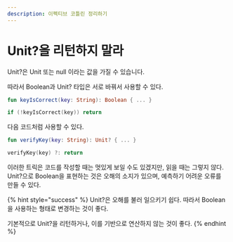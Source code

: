 ```yaml
---
description: 이펙티브 코틀린 정리하기
---
```


# Unit?을 리턴하지 말라

Unit?은 Unit 또는 null 이라는 값을 가질 수 있습니다.

따라서 Boolean과 Unit? 타입은 서로 바꿔서 사용할 수 있다.

```kotlin
fun keyIsCorrect(key: String): Boolean { ... }

if (!keyIsCorrect(key)) return
```

다음 코드처럼 사용할 수 있다.

```kotlin
fun verifyKey(key: String): Unit? { ... }

verifyKey(key) ?: return
```

이러한 트릭은 코드를 작성할 때는 멋있게 보일 수도 있겠지만, 읽을 때는 그렇지 않다. Unit?으로 Boolean을 표현하는 것은 오해의 소지가 있으며, 예측하기 어려운 오류를 만들 수 있다.

{% hint style="success" %}
Unit?은 오해를 불러 일으키기 쉽다. 따라서 Boolean을 사용하는 형태로 변경하는 것이 좋다.

기본적으로 Unit?을 리턴하거나, 이를 기반으로 연산하지 않는 것이 좋다.
{% endhint %}
